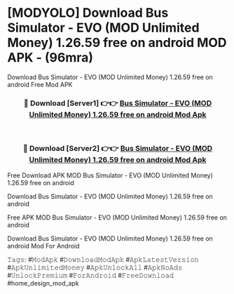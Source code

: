 # [MODYOLO] Download Bus Simulator - EVO (MOD Unlimited Money) 1.26.59 free on android MOD APK - (96mra)
Download Bus Simulator - EVO (MOD Unlimited Money) 1.26.59 free on android Free Mod APK

<div align="center">
<h3>🔴 Download [Server1] 👉👉 <a href="https://apk-comot.site?title=Bus_Simulator_-_EVO_(MOD_Unlimited_Money)_1.26.59_free_on_android">Bus Simulator - EVO (MOD Unlimited Money) 1.26.59 free on android Mod Apk</a></h3><br>

<h3>🔴 Download [Server2] 👉👉 <a href="https://apk-comot.site?title=Bus_Simulator_-_EVO_(MOD_Unlimited_Money)_1.26.59_free_on_android">Bus Simulator - EVO (MOD Unlimited Money) 1.26.59 free on android Mod Apk</a></h3>
</div>


Free Download APK MOD Bus Simulator - EVO (MOD Unlimited Money) 1.26.59 free on android

Download Bus Simulator - EVO (MOD Unlimited Money) 1.26.59 free on android 

Free APK MOD Bus Simulator - EVO (MOD Unlimited Money) 1.26.59 free on android 

Download Bus Simulator - EVO (MOD Unlimited Money) 1.26.59 free on android Mod For Android

𝚃𝚊𝚐𝚜: #𝙼𝚘𝚍𝙰𝚙𝚔 #𝙳𝚘𝚠𝚗𝚕𝚘𝚊𝚍𝙼𝚘𝚍𝙰𝚙𝚔 #𝙰𝚙𝚔𝙻𝚊𝚝𝚎𝚜𝚝𝚅𝚎𝚛𝚜𝚒𝚘𝚗 #𝙰𝚙𝚔𝚄𝚗𝚕𝚒𝚖𝚒𝚝𝚎𝚍𝙼𝚘𝚗𝚎𝚢 #𝙰𝚙𝚔𝚄𝚗𝚕𝚘𝚌𝚔𝙰𝚕𝚕 #𝙰𝚙𝚔𝙽𝚘𝙰𝚍𝚜 #𝚄𝚗𝚕𝚘𝚌𝚔𝙿𝚛𝚎𝚖𝚒𝚞𝚖 #𝙵𝚘𝚛𝙰𝚗𝚍𝚛𝚘𝚒𝚍 #𝙵𝚛𝚎𝚎𝙳𝚘𝚠𝚗𝚕𝚘𝚊𝚍 #home_design_mod_apk